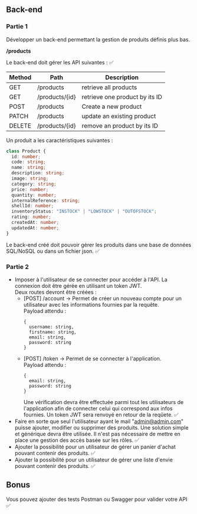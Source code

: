 ## Back-end

### Partie 1

Développer un back-end permettant la gestion de produits définis plus bas.


**/products**

Le back-end doit gérer les API suivantes : :white_check_mark:

Method | Path           | Description                    |
-------|----------------|--------------------------------|
GET    | /products      | retrieve all products          |
GET    | /products/{id} | retrieve one product by its ID |
POST   | /products      | Create a new product           |
PATCH  | /products      | update an existing product     |
DELETE | /products/{id} | remove an product by its ID    |


Un produit a les caractéristiques suivantes : 

``` typescript
class Product {
  id: number;
  code: string;
  name: string;
  description: string;
  image: string;
  category: string;
  price: number;
  quantity: number;
  internalReference: string;
  shellId: number;
  inventoryStatus: "INSTOCK" | "LOWSTOCK" | "OUTOFSTOCK";
  rating: number;
  createdAt: number;
  updatedAt: number;
}
```

Le back-end créé doit pouvoir gérer les produits dans une base de données SQL/NoSQL ou dans un fichier json. :white_check_mark:

### Partie 2

- Imposer à l'utilisateur de se connecter pour accéder à l'API.
  La connexion doit être gérée en utilisant un token JWT.  
  Deux routes devront être créées :
  * [POST] /account -> Permet de créer un nouveau compte pour un utilisateur avec les informations fournies par la requête.   
    Payload attendu : 
    ```
    {
      username: string,
      firstname: string,
      email: string,
      password: string
    }
    ```
  * [POST] /token -> Permet de se connecter à l'application.  
    Payload attendu :  
    ```
    {
      email: string,
      password: string
    }
    ```
    Une vérification devra être effectuée parmi tout les utilisateurs de l'application afin de connecter celui qui correspond aux infos fournies. Un token JWT sera renvoyé en retour de la reqûete. :white_check_mark:
- Faire en sorte que seul l'utilisateur ayant le mail "admin@admin.com" puisse ajouter, modifier ou supprimer des produits. Une solution simple et générique devra être utilisée. Il n'est pas nécessaire de mettre en place une gestion des accès basée sur les rôles. :white_check_mark:
- Ajouter la possibilité pour un utilisateur de gérer un panier d'achat pouvant contenir des produits. :white_check_mark:
- Ajouter la possibilité pour un utilisateur de gérer une liste d'envie pouvant contenir des produits. :white_check_mark:

## Bonus

Vous pouvez ajouter des tests Postman ou Swagger pour valider votre API :white_check_mark: